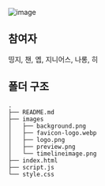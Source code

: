 ![image](https://github.com/leeyebeen-dev/YeahYeahTour/assets/84004751/b9508a01-e882-49ab-aa82-5ae897945c4f)

## 참여자

띵지, 챈, 옙, 지니어스, 나롱, 히

## 폴더 구조

```
.
├── README.md
├── images
│   ├── background.png
│   ├── favicon-logo.webp
│   ├── logo.png
│   ├── preview.png
│   └── timelineimage.png
├── index.html
├── script.js
└── style.css

```
